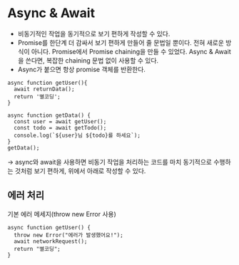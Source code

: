# Async & Await

- 비동기적인 작업을 동기적으로 보기 편하게 작성할 수 있다.
- Promise를 한단계 더 감싸서 보기 편하게 만들어 줄 문법일 뿐이다. 전혀 새로운 방식이 아니다. Promise에서 Promise chaining을 만들 수 있었다. Async & Await을 쓴다면, 복잡한 chaining 문법 없이 사용할 수 있다.
- Async가 붙으면 항상 promise 객체를 반환한다.

```
async function getUser(){
  await returnData();
  return '별코딩';
}
```

```
async function getData() {
  const user = await getUser();
  const todo = await getTodo();
  console.log(`${user}님 ${todo}를 하세요`);
}
getData();

```

-> async와 await을 사용하면 비동기 작업을 처리하는 코드를 마치 동기적으로 수행하는 것처럼 보기 편하게, 위에서 아래로 작성할 수 있다.

## 에러 처리

기본 에러 메세지(throw new Error 사용)

```
async function getUser() {
  throw new Error("에러가 발생했어요!");
  await networkRequest();
  return "별코딩";
}
```
